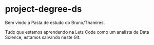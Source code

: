 # project-degree-ds
Bem vindo a Pasta de estudo do Bruno/Thamires. 

Tudo que estamos aprendendo na Lets Code como um analista de Data Science, estamos salvando neste Git.

